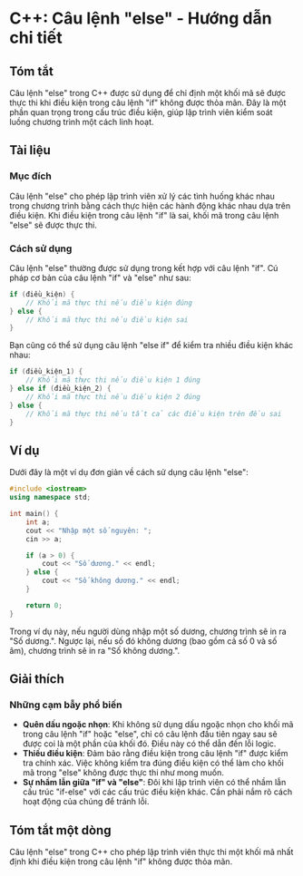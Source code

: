 <!--
Meta Description: # C++: Câu lệnh "else" - Hướng dẫn chi tiết ## Tóm tắt Câu lệnh "else" trong C++ được sử dụng để chỉ định một khối mã sẽ được thực thi khi điều kiện t...
Meta Keywords: else, câu, lệnh, điều, kiện
-->

# C++: Câu lệnh "else" - Hướng dẫn chi tiết

## Tóm tắt
Câu lệnh "else" trong C++ được sử dụng để chỉ định một khối mã sẽ được thực thi khi điều kiện trong câu lệnh "if" không được thỏa mãn. Đây là một phần quan trọng trong cấu trúc điều kiện, giúp lập trình viên kiểm soát luồng chương trình một cách linh hoạt.

## Tài liệu
### Mục đích
Câu lệnh "else" cho phép lập trình viên xử lý các tình huống khác nhau trong chương trình bằng cách thực hiện các hành động khác nhau dựa trên điều kiện. Khi điều kiện trong câu lệnh "if" là sai, khối mã trong câu lệnh "else" sẽ được thực thi.

### Cách sử dụng
Câu lệnh "else" thường được sử dụng trong kết hợp với câu lệnh "if". Cú pháp cơ bản của câu lệnh "if" và "else" như sau:

```cpp
if (điều_kiện) {
    // Khối mã thực thi nếu điều kiện đúng
} else {
    // Khối mã thực thi nếu điều kiện sai
}
```

Bạn cũng có thể sử dụng câu lệnh "else if" để kiểm tra nhiều điều kiện khác nhau:

```cpp
if (điều_kiện_1) {
    // Khối mã thực thi nếu điều kiện 1 đúng
} else if (điều_kiện_2) {
    // Khối mã thực thi nếu điều kiện 2 đúng
} else {
    // Khối mã thực thi nếu tất cả các điều kiện trên đều sai
}
```

## Ví dụ
Dưới đây là một ví dụ đơn giản về cách sử dụng câu lệnh "else":

```cpp
#include <iostream>
using namespace std;

int main() {
    int a;
    cout << "Nhập một số nguyên: ";
    cin >> a;

    if (a > 0) {
        cout << "Số dương." << endl;
    } else {
        cout << "Số không dương." << endl;
    }

    return 0;
}
```

Trong ví dụ này, nếu người dùng nhập một số dương, chương trình sẽ in ra "Số dương.". Ngược lại, nếu số đó không dương (bao gồm cả số 0 và số âm), chương trình sẽ in ra "Số không dương.".

## Giải thích
### Những cạm bẫy phổ biến
- **Quên dấu ngoặc nhọn**: Khi không sử dụng dấu ngoặc nhọn cho khối mã trong câu lệnh "if" hoặc "else", chỉ có câu lệnh đầu tiên ngay sau sẽ được coi là một phần của khối đó. Điều này có thể dẫn đến lỗi logic.
- **Thiếu điều kiện**: Đảm bảo rằng điều kiện trong câu lệnh "if" được kiểm tra chính xác. Việc không kiểm tra đúng điều kiện có thể làm cho khối mã trong "else" không được thực thi như mong muốn.
- **Sự nhầm lẫn giữa "if" và "else"**: Đôi khi lập trình viên có thể nhầm lẫn cấu trúc "if-else" với các cấu trúc điều kiện khác. Cần phải nắm rõ cách hoạt động của chúng để tránh lỗi.

## Tóm tắt một dòng
Câu lệnh "else" trong C++ cho phép lập trình viên thực thi một khối mã nhất định khi điều kiện trong câu lệnh "if" không được thỏa mãn.